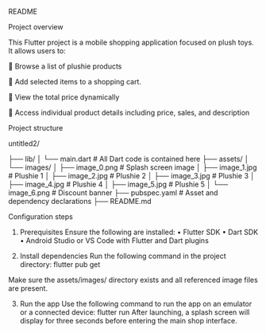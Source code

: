 README

Project overview

This Flutter project is a mobile shopping application focused on plush toys. It allows users to:

	Browse a list of plushie products

	Add selected items to a shopping cart.

	View the total price dynamically

	Access individual product details including price, sales, and description

Project structure

untitled2/

├── lib/
│   └── main.dart               # All Dart code is contained here
├── assets/
│   └── images/
│       ├── image_0.png         # Splash screen image
│       ├── image_1.jpg         # Plushie 1
│       ├── image_2.jpg         # Plushie 2
│       ├── image_3.jpg         # Plushie 3
│       ├── image_4.jpg         # Plushie 4
│       ├── image_5.jpg         # Plushie 5
│       └── image_6.png         # Discount banner
├── pubspec.yaml                # Asset and dependency declarations
├── README.md               

Configuration steps

1. Prerequisites
   Ensure the following are installed:
   •	Flutter SDK
   •	Dart SDK
   •	Android Studio or VS Code with Flutter and Dart plugins

2. Install dependencies
   Run the following command in the project directory:
   flutter pub get

Make sure the assets/images/ directory exists and all referenced image files are present.

3. Run the app
   Use the following command to run the app on an emulator or a connected device:
   flutter run
   After launching, a splash screen will display for three seconds before entering the main shop interface.
